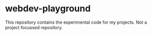 # webdev-playground
This repository contains the experimental code for my projects. Not a project focussed repository.

